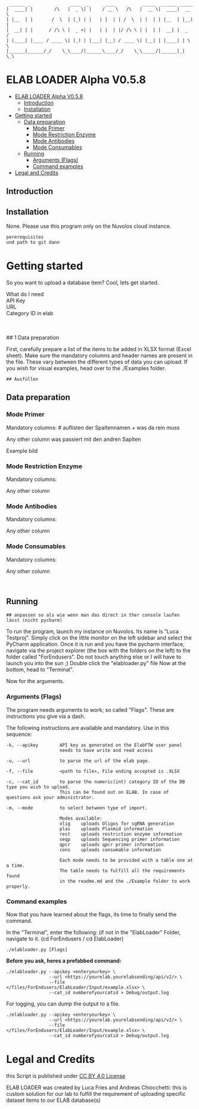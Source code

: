     ______ _               ____  _      ____          _____  ______ _____  
    |  ____| |        /\   |  _ \| |    / __ \   /\   |  __ \|  ____|  __ \ 
    | |__  | |       /  \  | |_) | |   | |  | | /  \  | |  | | |__  | |__) |
    |  __| | |      / /\ \ |  _ <| |   | |  | |/ /\ \ | |  | |  __| |  _  / 
    | |____| |____ / ____ \| |_) | |___| |__| / ____ \| |__| | |____| | \ \ 
    |______|______/_/    \_\____/|______\____/_/    \_\_____/|______|_|  \_\
# ELAB LOADER Alpha V0.5.8

<!-- TOC -->
* [ELAB LOADER Alpha V0.5.8](#elab-loader-alpha-v058)
  * [Introduction](#introduction)
  * [Installation](#installation)
* [Getting started](#getting-started)
  * [Data preparation](#data-preparation)
    * [Mode Primer](#mode-primer)
    * [Mode Restriction Enzyme](#mode-restriction-enzyme)
    * [Mode Antibodies](#mode-antibodies)
    * [Mode Consumables](#mode-consumables)
  * [Running](#running)
    * [Arguments (Flags)](#arguments--flags-)
    * [Command examples](#command-examples)
* [Legal and Credits](#legal-and-credits)
<!-- TOC -->

<!--- ADD EULA AND LEGAL AT END  --->
<!--- Check numbering and structure of titles  --->
<!--- Fill mode dummies  --->

## Introduction



## Installation

None. Please use this program only on the Nuvolos cloud instance.

```
pererequisites 
und path to git dann 
```

# Getting started

So you want to upload a database item? Cool, lets get started.

What do I need<br>
API Key <br>
URL <br>
Category ID in elab 
 

<br>
<br>
## 1 Data preparation

First, carefully prepare a list of the items to be added in XLSX format (Excel sheet).
Make sure the mandatory columns and header names are present in the file. These vary between the different types of data you can upload. 
If you wish for visual examples, head over to the ./Examples folder.
```plain
## Ausfüllen  
```

## Data preparation 

### Mode Primer

Mandatory columns:
\# auflisten der Spaltennamen \+ was da rein muss 

Any other column 
was passiert mit den andren Saplten 

Example bild 

### Mode Restriction Enzyme

Mandatory columns:

Any other column 
 

### Mode Antibodies 

Mandatory columns:

Any other column 

### Mode Consumables

Mandatory columns:

Any other column 

<br>

## Running 

```
## anpassen so als wie wenn man das direct in ther console laufen lässt (nicht pycharm)
```

To run the program, launch my instance on Nuvolos. Its name is "Luca Testproj".
Simply click on the little monitor on the left sidebar and select the PyCharm application.
Once it is run and you have the pycharm interface, navigate via the project explorer
(the box with the folders on the left) to the folder called "ForEndusers".
Do not touch anything else or I will have to launch you into the sun ;)
Double click the "elabloader.py" file
Now at the bottom, head to "Terminal".

Now for the arguments.

### Arguments (Flags)

The program needs arguments to work; so called "Flags". These are instructions you give via a dash.

The following instructions are available and mandatory. Use in this sequence:
``` 
-k, --apikey        API key as generated on the ElabFTW user panel
                    needs to have write and read access
           
-u, --url           to parse the url of the elab page.
            
-f, --file          <path to file>, File ending accepted is .XLSX

-c, --cat_id        to parse the numeric(int) category ID of the DB type you wish to upload.
                    This can be found out on ELAB. In case of questions ask your administrator.
                    
-m, --mode          to select between type of import.
            
                    Modes available:
                    olig    uploads Oligos for sgRNA generation
                    plas    uploads Plasmid information 
                    rest    uploads restriction enzyme information 
                    seqp    uploads Sequencing primer information
                    qpcr    uploads qpcr primer information
                    cons    uploads consumable information 
                                
                    Each mode needs to be provided with a table one at a time. 
                    The table needs to fulfill all the requirements found
                    in the readme.md and the ./Example folder to work properly.

```

### Command examples

Now that you have learned about the flags, its time to finally send the command.

In the "Terminal", enter the following:
(if not in the "ElabLoader" Folder, navigate to it. (cd ForEndusers / cd ElabLoader)

```shell
./elabloader.py [Flags]
```

**Before you ask, heres a prefabbed command:**

```shell
./elabloader.py --apikey <enteryourkey> \ 
                --url <https://yourelab.yourelabsending/api/v2/> \
                --file </files/ForEndusers/ElabLoader/Input/example.xlsx> \
                --cat_id numberofyourcatid > Debug/output.log
```


For logging, you can dump the output to a file. 

```shell
./elabloader.py --apikey <enteryourkey> \ 
                --url <https://yourelab.yourelabsending/api/v2/> \
                --file </files/ForEndusers/ElabLoader/Input/example.xlsx> \
                --cat_id numberofyourcatid > Debug/output.log
```

# Legal and Credits

this Script is published under [CC BY 4.0 License](https://creativecommons.org/licenses/by/4.0/)

ELAB LOADER was created by Luca Fries and Andreas Chiocchetti: 
this is custom solution for our lab to fulfill the requirement of 
uploading specific dataset items to our ELAB database(s)

